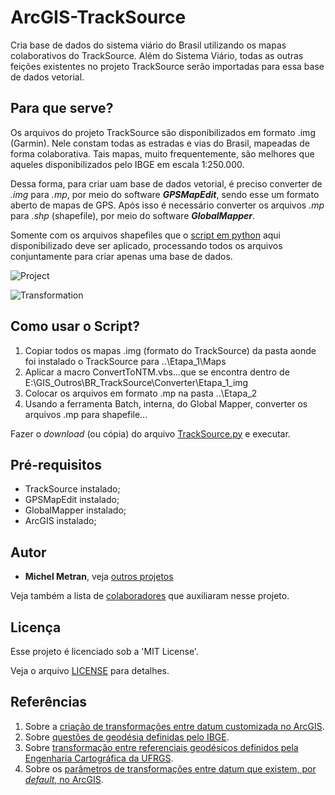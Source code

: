 # ArcGIS-TrackSource
Cria base de dados do sistema viário do Brasil utilizando os mapas colaborativos do TrackSource.
Além do Sistema Viário, todas as outras feições existentes no projeto TrackSource serão importadas para essa base de dados vetorial.

## Para que serve?
Os arquivos do projeto TrackSource são disponibilizados em formato .img (Garmin). Nele constam todas as estradas e vias do Brasil, mapeadas de forma colaborativa. Tais mapas, muito frequentemente, são melhores que aqueles disponibilizados pelo IBGE em escala 1:250.000.

Dessa forma, para criar uam base de dados vetorial, é preciso converter de *.img* para *.mp*, por meio do software ***GPSMapEdit***, sendo esse um formato aberto de mapas de GPS.
Após isso é necessário converter os arquivos *.mp* para *.shp* (shapefile), por meio do software ***GlobalMapper***.

Somente com os arquivos shapefiles que o [script em python](Scripts/TrackSource.py) aqui disponibilizado deve ser aplicado, processando todos os arquivos conjuntamente para criar apenas uma base de dados.

![Project](ScreenShots/Project.png)

![Transformation](ScreenShots/Transformation.png)

## Como usar o Script?
1. Copiar todos os mapas .img (formato do TrackSource) da pasta aonde foi instalado o TrackSource para ..\Etapa_1\Maps
2. Aplicar a macro ConvertToNTM.vbs...que se encontra dentro de E:\GIS_Outros\BR_TrackSource\Converter\Etapa_1_img
3. Colocar os arquivos em formato .mp na pasta ..\Etapa_2
4. Usando a ferramenta Batch, interna, do Global Mapper, converter os arquivos .mp para shapefile...

Fazer o *download* (ou cópia) do arquivo [TrackSource.py](Scripts/TrackSource.py) e executar.

## Pré-requisitos
- TrackSource instalado;
- GPSMapEdit instalado;
- GlobalMapper instalado;
- ArcGIS instalado;

## Autor
* **Michel Metran**, veja [outros projetos](https://michelmetran.com)

Veja também a lista de [colaboradores](https://github.com/michelmetran/ArcGIS-TrackSource/settings/collaboration) que auxiliaram nesse projeto.

## Licença
Esse projeto é licenciado sob a 'MIT License'.

Veja o arquivo [LICENSE](LICENSE) para detalhes.

## Referências
1.	Sobre a [criação de transformações entre datum customizada no ArcGIS](http://desktop.arcgis.com/en/arcmap/10.5/tools/data-management-toolbox/create-custom-geographic-transformation.htm).
2.	Sobre [questões de geodésia definidas pelo IBGE](http://www.ibge.gov.br/home/geociencias/geodesia/pmrg/faq.shtm).
3.	Sobre [transformação entre referenciais geodésicos definidos pela Engenharia Cartográfica da UFRGS](http://www.ufrgs.br/engcart/Teste/refer_exp.html).
4.	Sobre os [parâmetros de transformações entre datum que existem, por *default*, no ArcGIS](http://help.arcgis.com/en/arcgisdesktop/10.0/help/003r/pdf/geographic_transformations.pdf).
